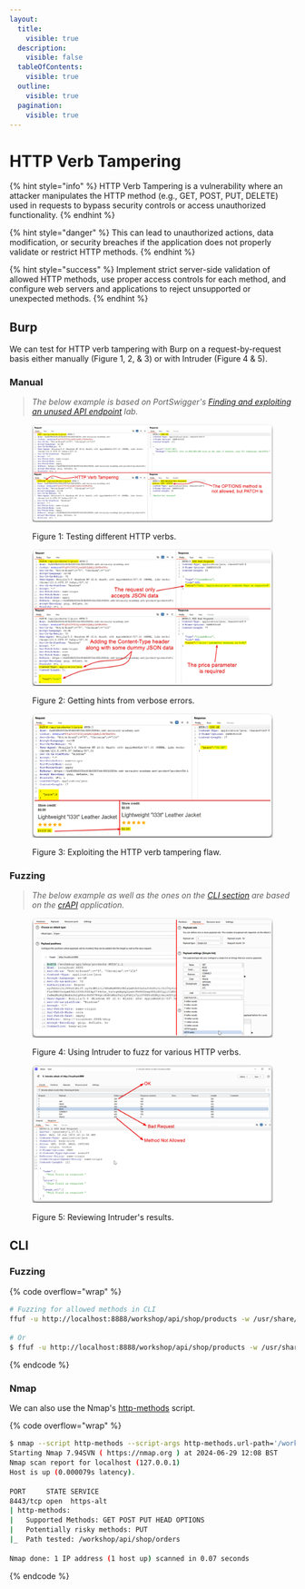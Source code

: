 ```yaml
---
layout:
  title:
    visible: true
  description:
    visible: false
  tableOfContents:
    visible: true
  outline:
    visible: true
  pagination:
    visible: true
---
```


# HTTP Verb Tampering

{% hint style="info" %}
HTTP Verb Tampering is a vulnerability where an attacker manipulates the HTTP method (e.g., GET, POST, PUT, DELETE) used in requests to bypass security controls or access unauthorized functionality.
{% endhint %}

{% hint style="danger" %}
This can lead to unauthorized actions, data modification, or security breaches if the application does not properly validate or restrict HTTP methods.
{% endhint %}

{% hint style="success" %}
Implement strict server-side validation of allowed HTTP methods, use proper access controls for each method, and configure web servers and applications to reject unsupported or unexpected methods.
{% endhint %}

## Burp

We can test for HTTP verb tampering with Burp on a request-by-request basis either manually (Figure 1, 2, & 3) or with Intruder (Figure 4 & 5).

### Manual

> _The below example is based on PortSwigger's_ [_Finding and exploiting an unused API endpoint_](https://portswigger.net/web-security/api-testing/lab-exploiting-unused-api-endpoint) _lab._

<figure><img src="../../../../.gitbook/assets/api_verb_tampering_1.png" alt=""><figcaption><p>Figure 1: Testing different HTTP verbs.</p></figcaption></figure>

<figure><img src="../../../../.gitbook/assets/api_verb_tampering_2.png" alt=""><figcaption><p>Figure 2: Getting hints from verbose errors.</p></figcaption></figure>

<figure><img src="../../../../.gitbook/assets/api_verb_tampering_3.png" alt=""><figcaption><p>Figure 3: Exploiting the HTTP verb tampering flaw.</p></figcaption></figure>

### Fuzzing

> _The below example as well as the ones on the_ [_CLI section_](http-verb-tampering.md#cli) _are based on the_ [_crAPI_](https://github.com/OWASP/crAPI) _application._

<figure><img src="../../../../.gitbook/assets/api_verb_tampering_intruder_1.png" alt=""><figcaption><p>Figure 4: Using Intruder to fuzz for various HTTP verbs.</p></figcaption></figure>

<figure><img src="../../../../.gitbook/assets/api_verb_tampering_intruder_2.png" alt=""><figcaption><p>Figure 5: Reviewing Intruder's results.</p></figcaption></figure>

## CLI

### Fuzzing

{% code overflow="wrap" %}
```bash
# Fuzzing for allowed methods in CLI
ffuf -u http://localhost:8888/workshop/api/shop/products -w /usr/share/wordlists/seclists/Fuzzing/http-request-methods.txt -X FUZZ -H 'Authorization: Bearer eyJhbGciOiJSUzI1NiJ9.eyJzdWIiOiJ4NzMzMUBtYWlsLmNvbSIsInJvbGUiOiJ1c2VyIiwiaWF0IjoxNzE5MzkzOTkwLCJleHAiOjE3MTk5OTg3OTB9.jZkxMQq8rbFtlBJyNcaNArb-BOv6Rfv1SrKO2cJE1sxmetAcImaLkplWfLzVNBXYeZpmB8DlIXUKrK0IHpJ744Jze_YaOrgbHqGg2ysbCfbKPZLwgSKDj0D2gjc21MIdQ3nqrpHi9wC-9rPMTUs5_S6L8-zyDf6PS5CWhxfsPJKXiqR54XJ1w95Xfy0lWbSQ7-O15ETC5AuDFZJkymGwqDJU77Rsl4143LZQEZIwPmDMiMqIWnEsJAIgRFxo0GfK7M4gtrBxN1WhzTwjOyFbNju7plY965Tu8IMQiGsiAGYtQOOcxdxtuSLl4fF6xbDvXyR5ccP4hpuCvOimZjYXgQ' -c -mc all -fc 405

# Or
$ ffuf -u http://localhost:8888/workshop/api/shop/products -w /usr/share/wordlists/seclists/Fuzzing/http-request-methods.txt -X FUZZ -c -fc 405
```
{% endcode %}

### Nmap

We can also use the Nmap's [http-methods](https://nmap.org/nsedoc/scripts/http-methods.html) script.

{% code overflow="wrap" %}
```bash
$ nmap --script http-methods --script-args http-methods.url-path='/workshop/api/shop/orders' localhost -p 8443
Starting Nmap 7.94SVN ( https://nmap.org ) at 2024-06-29 12:08 BST
Nmap scan report for localhost (127.0.0.1)
Host is up (0.000079s latency).

PORT     STATE SERVICE
8443/tcp open  https-alt
| http-methods:
|   Supported Methods: GET POST PUT HEAD OPTIONS
|   Potentially risky methods: PUT
|_  Path tested: /workshop/api/shop/orders

Nmap done: 1 IP address (1 host up) scanned in 0.07 seconds
```
{% endcode %}
